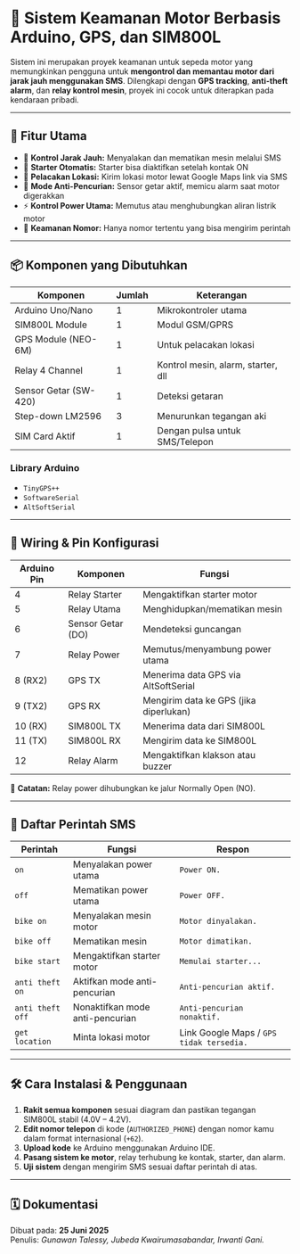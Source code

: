 
# 🚨 Sistem Keamanan Motor Berbasis Arduino, GPS, dan SIM800L

Sistem ini merupakan proyek keamanan untuk sepeda motor yang memungkinkan pengguna untuk **mengontrol dan memantau motor dari jarak jauh menggunakan SMS**. Dilengkapi dengan **GPS tracking**, **anti-theft alarm**, dan **relay kontrol mesin**, proyek ini cocok untuk diterapkan pada kendaraan pribadi.

---

## 🔧 Fitur Utama

- 🔁 **Kontrol Jarak Jauh:** Menyalakan dan mematikan mesin melalui SMS
- 🧲 **Starter Otomatis:** Starter bisa diaktifkan setelah kontak ON
- 📍 **Pelacakan Lokasi:** Kirim lokasi motor lewat Google Maps link via SMS
- 🚨 **Mode Anti-Pencurian:** Sensor getar aktif, memicu alarm saat motor digerakkan
- ⚡ **Kontrol Power Utama:** Memutus atau menghubungkan aliran listrik motor
- 🔐 **Keamanan Nomor:** Hanya nomor tertentu yang bisa mengirim perintah

---

## 📦 Komponen yang Dibutuhkan

| Komponen              | Jumlah | Keterangan                         |
|-----------------------|--------|------------------------------------|
| Arduino Uno/Nano      | 1      | Mikrokontroler utama               |
| SIM800L Module        | 1      | Modul GSM/GPRS                    |
| GPS Module (NEO-6M)   | 1      | Untuk pelacakan lokasi            |
| Relay 4 Channel       | 1      | Kontrol mesin, alarm, starter, dll|
| Sensor Getar (SW-420) | 1      | Deteksi getaran                   |
| Step-down LM2596      | 3      | Menurunkan tegangan aki           |
| SIM Card Aktif        | 1      | Dengan pulsa untuk SMS/Telepon    |

### Library Arduino
- `TinyGPS++`
- `SoftwareSerial`
- `AltSoftSerial`

---

## 🔌 Wiring & Pin Konfigurasi

| Arduino Pin | Komponen          | Fungsi                                     |
|-------------|-------------------|--------------------------------------------|
| 4           | Relay Starter     | Mengaktifkan starter motor                 |
| 5           | Relay Utama       | Menghidupkan/mematikan mesin               |
| 6           | Sensor Getar (DO) | Mendeteksi guncangan                       |
| 7           | Relay Power       | Memutus/menyambung power utama             |
| 8 (RX2)     | GPS TX            | Menerima data GPS via AltSoftSerial        |
| 9 (TX2)     | GPS RX            | Mengirim data ke GPS (jika diperlukan)     |
| 10 (RX)     | SIM800L TX        | Menerima data dari SIM800L                 |
| 11 (TX)     | SIM800L RX        | Mengirim data ke SIM800L                   |
| 12          | Relay Alarm       | Mengaktifkan klakson atau buzzer           |

📌 **Catatan:** Relay power dihubungkan ke jalur Normally Open (NO).

---

## 📱 Daftar Perintah SMS

| Perintah          | Fungsi                                    | Respon             |
|-------------------|--------------------------------------------|--------------------|
| `on`              | Menyalakan power utama                     | `Power ON.`        |
| `off`             | Mematikan power utama                      | `Power OFF.`       |
| `bike on`         | Menyalakan mesin motor                     | `Motor dinyalakan.`|
| `bike off`        | Mematikan mesin                            | `Motor dimatikan.` |
| `bike start`      | Mengaktifkan starter motor                 | `Memulai starter...` |
| `anti theft on`   | Aktifkan mode anti-pencurian               | `Anti-pencurian aktif.`|
| `anti theft off`  | Nonaktifkan mode anti-pencurian            | `Anti-pencurian nonaktif.`|
| `get location`    | Minta lokasi motor                         | Link Google Maps / `GPS tidak tersedia.`|

---

## 🛠️ Cara Instalasi & Penggunaan

1. **Rakit semua komponen** sesuai diagram dan pastikan tegangan SIM800L stabil (4.0V – 4.2V).
2. **Edit nomor telepon** di kode (`AUTHORIZED_PHONE`) dengan nomor kamu dalam format internasional (`+62`).
3. **Upload kode** ke Arduino menggunakan Arduino IDE.
4. **Pasang sistem ke motor**, relay terhubung ke kontak, starter, dan alarm.
5. **Uji sistem** dengan mengirim SMS sesuai daftar perintah di atas.

---

## 🗓️ Dokumentasi

Dibuat pada: **25 Juni 2025**  
Penulis: *Gunawan Talessy, Jubeda Kwairumasabandar, Irwanti Gani.*


